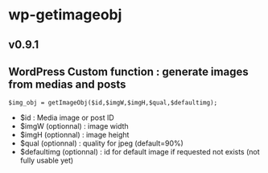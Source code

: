 # wp-getimageobj
## v0.9.1
## WordPress Custom function : generate images from medias and posts

`$img_obj = getImageObj($id,$imgW,$imgH,$qual,$defaultimg);`

* $id : Media image or post ID
* $imgW (optionnal) : image width
* $imgH (optionnal) : image height
* $qual (optionnal) : quality for jpeg (default=90%)
* $defaultimg (optionnal) : id for default image if requested not exists (not fully usable yet)